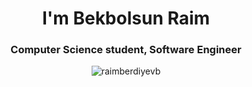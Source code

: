 <h1 align="center">I'm Bekbolsun Raim</h1>
<h3 align="center">Computer Science student, Software Engineer</h3>

<p align="center"> <img src="https://komarev.com/ghpvc/?username=raimberdiyevb&label=Profile%20views&color=0e75b6&style=flat" alt="raimberdiyevb" /> </p>
<!--
**raimberdiyevb/raimberdiyevb** is a ✨ _special_ ✨ repository because its `README.md` (this file) appears on your GitHub profile.

Here are some ideas to get you started:

- 🔭 I’m currently working on ...
- 🌱 I’m currently learning ...
- 👯 I’m looking to collaborate on ...
- 🤔 I’m looking for help with ...
- 💬 Ask me about ...
- 📫 How to reach me: ...
- 😄 Pronouns: ...
- ⚡ Fun fact: ...
-->
